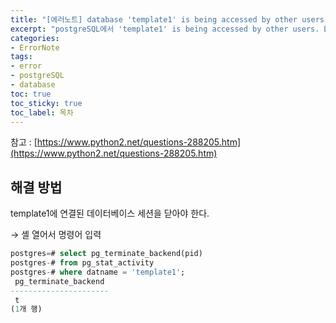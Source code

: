 ```yaml
---
title: "[에러노트] database 'template1' is being accessed by other users. DETAIL: There are 1 other session(s) using the database."
excerpt: "postgreSQL에서 'template1' is being accessed by other users. DETAIL: There are 1 other session(s) using the database 에러시 해결법"
categories:
- ErrorNote
tags:
- error
- postgreSQL
- database
toc: true
toc_sticky: true
toc_label: 목차
---
```


참고 : [https://www.python2.net/questions-288205.htm](https://www.python2.net/questions-288205.htm)

## 해결 방법

template1에 연결된 데이터베이스 세션을 닫아야 한다.

→ 셸 열어서 명령어 입력

```sql
postgres=# select pg_terminate_backend(pid)
postgres-# from pg_stat_activity
postgres-# where datname = 'template1';
 pg_terminate_backend
----------------------
 t
(1개 행)
```
